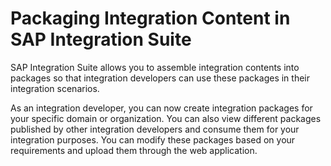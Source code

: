 <!-- loio89da0a21aa244dd0b861c7ab6287983b -->

# Packaging Integration Content in SAP Integration Suite 

SAP Integration Suite allows you to assemble integration contents into packages so that integration developers can use these packages in their integration scenarios.

As an integration developer, you can now create integration packages for your specific domain or organization. You can also view different packages published by other integration developers and consume them for your integration purposes. You can modify these packages based on your requirements and upload them through the web application.

